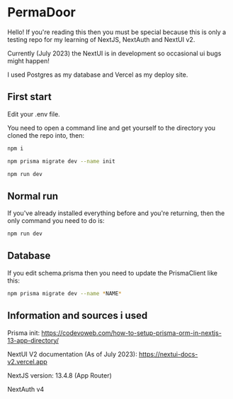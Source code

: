 # PermaDoor

Hello! If you're reading this then you must be special because this is only a testing repo for my learning of NextJS, NextAuth and NextUI v2.

Currently (July 2023) the NextUI is in development so occasional ui bugs might happen!

I used Postgres as my database and Vercel as my deploy site.

## First start
Edit your .env file.

You need to open a command line and get yourself to the directory you cloned the repo into, then:
```bash
npm i

npm prisma migrate dev --name init

npm run dev
```

## Normal run
If you've already installed everything before and you're returning, then the only command you need to do is:
```bash
npm run dev
```

## Database
If you edit schema.prisma then you need to update the PrismaClient like this:
```bash
npm prisma migrate dev --name *NAME*
```

## Information and sources i used
Prisma init: https://codevoweb.com/how-to-setup-prisma-orm-in-nextjs-13-app-directory/

NextUI V2 documentation (As of July 2023): https://nextui-docs-v2.vercel.app

NextJS version: 13.4.8 (App Router)

NextAuth v4
